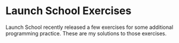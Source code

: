 # Launch School Exercises

Launch School recently released a few exercises for some additional programming practice. These are my solutions to those exercises.
